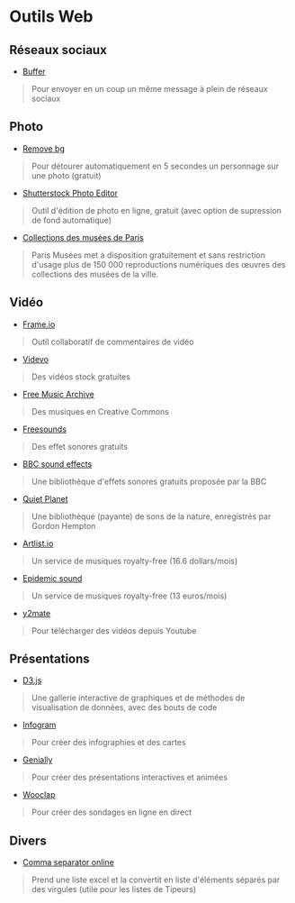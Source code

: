 # Outils Web

## Réseaux sociaux

- [Buffer](https://buffer.com/)
> Pour envoyer en un coup un même message à plein de réseaux sociaux

## Photo

- [Remove bg](https://www.remove.bg/)
> Pour détourer automatiquement en 5 secondes un personnage sur une photo (gratuit)
- [Shutterstock Photo Editor](https://www.shutterstock.com/editor/home?ref=landing)
> Outil d'édition de photo en ligne, gratuit (avec option de supression de fond automatique)
- [Collections des musées de Paris](http://parismuseescollections.paris.fr/fr/recherche/image-libre/true?solrsort=ds_created%20desc)
> Paris Musées met à disposition gratuitement et sans restriction d'usage plus de 150 000 reproductions numériques des œuvres des collections des musées de la ville. 

## Vidéo

- [Frame.io](https://frame.io/)
> Outil collaboratif de commentaires de vidéo
- [Videvo](https://www.videvo.net/)
> Des vidéos stock gratuites
- [Free Music Archive](https://freemusicarchive.org/static)
> Des musiques en Creative Commons
- [Freesounds](https://freesound.org/)
> Des effet sonores gratuits
- [BBC sound effects](http://bbcsfx.acropolis.org.uk/)
> Une bibliothèque d'effets sonores gratuits proposée par la BBC
- [Quiet Planet](https://www.boomlibrary.com/quiet-planet-nature-ambience-sounds/)
> Une bibliothèque (payante) de sons de la nature, enregistrés par Gordon Hempton
- [Artlist.io](https://artlist.io/)
> Un service de musiques royalty-free (16.6 dollars/mois)
- [Epidemic sound](https://www.epidemicsound.com/)
> Un service de musiques royalty-free (13 euros/mois)
- [y2mate](https://www.y2mate.com/fr)
> Pour télécharger des vidéos depuis Youtube

## Présentations

- [D3.js](https://www.d3-graph-gallery.com/)
> Une gallerie interactive de graphiques et de méthodes de visualisation de données, avec des bouts de code
- [Infogram](https://infogram.com/fr/)
> Pour créer des infographies et des cartes
- [Genially](https://www.genial.ly/fr)
> Pour créer des présentations interactives et animées
- [Wooclap](https://www.wooclap.com/fr/)
> Pour créer des sondages en ligne en direct

## Divers

- [Comma separator online](http://www.countingcharacters.com/comma-separator-online)
> Prend une liste excel et la convertit en liste d'éléments séparés par des virgules (utile pour les listes de Tipeurs)
